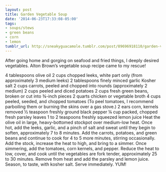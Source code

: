 ```yaml
---
layout: post
title: Garden Vegetable Soup
date: '2014-06-23T17:33:08-05:00'
tags:
- soups/stews
- green beans
- corn
- lemon
tumblr_url: http://sneakyguacamole.tumblr.com/post/89696918110/garden-vegetable-soup
---
```

After going home and gorging on seafood and fried things, I deeply desired vegetables. Alton Brown’s vegetable soup recipe came to my rescue!


4 tablespoons olive oil
2 cups chopped leeks, white part only (from approximately 3 medium leeks)
2 tablespoons finely minced garlic
Kosher salt
2 cups carrots, peeled and chopped into rounds (approximately 2 medium)
2 cups peeled and diced potatoes
2 cups fresh green beans, broken or cut into ¾-inch pieces
2 quarts chicken or vegetable broth
4 cups peeled, seeded, and chopped tomatoes (To peel tomatoes, I recommend parboiling them or burning the skins over a gas stove.)
2 ears corn, kernels removed
½ teaspoon freshly ground black pepper
¼ cup packed, chopped fresh parsley leaves
1 to 2 teaspoons freshly squeezed lemon juice
Heat the olive oil in large, heavy-bottomed stockpot over medium-low heat. Once hot, add the leeks, garlic, and a pinch of salt and sweat until they begin to soften, approximately 7 to 8 minutes. Add the carrots, potatoes, and green beans and continue to cook for 4 to 5 more minutes, stirring occasionally.
Add the stock, increase the heat to high, and bring to a simmer. Once simmering, add the tomatoes, corn kernels, and pepper. Reduce the heat to low, cover, and cook until the vegetables are fork tender, approximately 25 to 30 minutes. Remove from heat and add the parsley and lemon juice. Season, to taste, with kosher salt. Serve immediately.
YUM!
